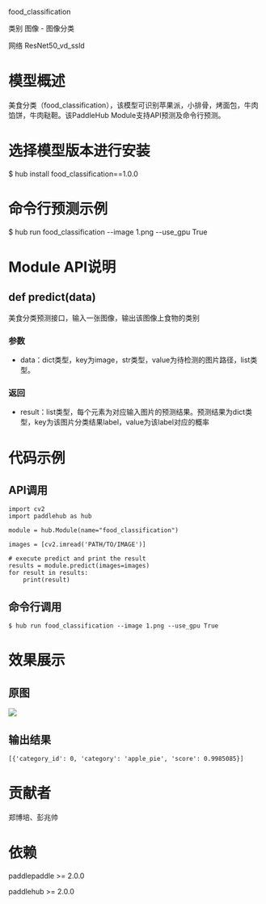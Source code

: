 food_classification

类别 图像 - 图像分类

网络 ResNet50_vd_ssld


# 模型概述
美食分类（food_classification），该模型可识别苹果派，小排骨，烤面包，牛肉馅饼，牛肉鞑靼。该PaddleHub Module支持API预测及命令行预测。

# 选择模型版本进行安装
$ hub install food_classification==1.0.0


# 命令行预测示例
$ hub run food_classification --image 1.png --use_gpu True

# Module API说明
## def predict(data)
美食分类预测接口，输入一张图像，输出该图像上食物的类别
### 参数
- data：dict类型，key为image，str类型，value为待检测的图片路径，list类型。

### 返回
- result：list类型，每个元素为对应输入图片的预测结果。预测结果为dict类型，key为该图片分类结果label，value为该label对应的概率

# 代码示例

## API调用

~~~
import cv2
import paddlehub as hub

module = hub.Module(name="food_classification")

images = [cv2.imread('PATH/TO/IMAGE')]

# execute predict and print the result
results = module.predict(images=images)
for result in results:
    print(result)
~~~

## 命令行调用
~~~
$ hub run food_classification --image 1.png --use_gpu True
~~~

# 效果展示

## 原图
<img src="/docs/imgs/Image_Classification_apple_pie.png">

## 输出结果
~~~
[{'category_id': 0, 'category': 'apple_pie', 'score': 0.9985085}]
~~~

# 贡献者
郑博培、彭兆帅

# 依赖
paddlepaddle >= 2.0.0

paddlehub >= 2.0.0